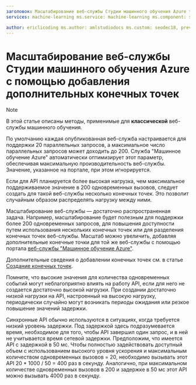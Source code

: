 ```yaml
---
заголовок: Масштабирование веб-службы Студии машинного обучения Azure titleSuffix: Студия машинного обучения Azure description: Узнайте, как повысить параллелизм веб-службы Студии машинного обучения Azure с помощью добавления дополнительных конечных точек.
services: machine-learning ms.service: machine-learning ms.component: studio ms.topic: article

author: ericlicoding ms.author: amlstudiodocs ms.custom: seodec18, previous-ms.author=yahajiza, previous-author=YasinMSFT ms.date: 23.01.2017
---
```

# <a name="scaling-an-azure-machine-learning-studio-web-service-by-adding-additional-endpoints"></a>Масштабирование веб-службы Студии машинного обучения Azure с помощью добавления дополнительных конечных точек
> [!NOTE]
> В этой статье описаны методы, применимые для **классической** веб-службы машинного обучения. 
> 
> 

По умолчанию каждая опубликованная веб-служба настраивается для поддержки 20 параллельных запросов, а максимальное число параллельных запросов может доходить до 200. Служба "Машинное обучение Azure" автоматически оптимизирует этот параметр, обеспечивая максимальную производительность веб-службы. Значение, указанное на портале, при этом игнорируется. 

Если для API планируется более высокая нагрузка, чем максимальное поддерживаемое значение в 200 одновременных вызовов, следует создать для такой веб-службы несколько конечных точек. Это позволит случайным образом распределять нагрузку между ними.

Масштабирование веб-службы — достаточно распространенная задача. Например, масштабирование будет полезным для поддержки более 200 одновременных запросов, для повышения доступности путем использования нескольких конечных точек или для разделения конечных точек веб-службы. Масштаб можно увеличить, добавляя дополнительные конечные точки для той же веб-службы с помощью портала [веб-службы "Машинное обучение Azure"](https://services.azureml.net/).

Дополнительные сведения о добавлении конечных точек см. в статье [Создание конечных точек](create-endpoint.md).

Помните, что высокие значения для количества одновременных событий могут неблагоприятно влиять на работу API, если для него не создается достаточно высокой нагрузки. При создании достаточно низкой нагрузки на API, настроенный на высокую нагрузку, периодически случайно могут возникать периоды ожидания или резкое повышение значений задержки.

Синхронные API обычно используются в ситуациях, когда требуется низкий уровень задержки. Под задержкой здесь подразумевается время, необходимое для того, чтобы API завершил один запрос, и в ней не учитывается время сетевой задержки. Предположим, что имеется API с задержкой в 50 мс. Чтобы полностью задействовать доступный объем с использованием высокого уровня ускорения и максимальным количеством одновременных вызовов = 20, необходимо вызывать этот API 20 * 1000 / 50 = 400 раз в секунду. Аналогично, при максимальном количестве одновременных вызовов в 200 и задержке в 50 мс этот API можно вызывать 4000 раз в секунду.

<!--Image references-->
[1]: ./media/scaling-webservice/machlearn-1.png
[2]: ./media/scaling-webservice/machlearn-2.png
